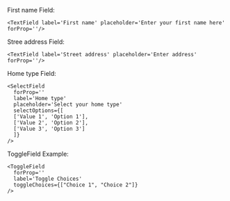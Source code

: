 First name Field:

    <TextField label='First name' placeholder='Enter your first name here' forProp=''/>
Stree address Field:

    <TextField label='Street address' placeholder='Enter address' forProp=''/>
Home type Field:

    <SelectField
      forProp=''
      label='Home type'
      placeholder='Select your home type'
      selectOptions={[
      ['Value 1', 'Option 1'],
      ['Value 2', 'Option 2'],
      ['Value 3', 'Option 3']
      ]}
    />
ToggleField Example:

    <ToggleField
      forProp=''
      label='Toggle Choices'
      toggleChoices={["Choice 1", "Choice 2"]}
    />
